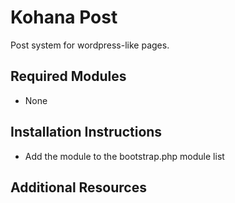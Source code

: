 # Kohana Post

Post system for wordpress-like pages.

## Required Modules

- None

## Installation Instructions

- Add the module to the bootstrap.php module list

## Additional Resources 